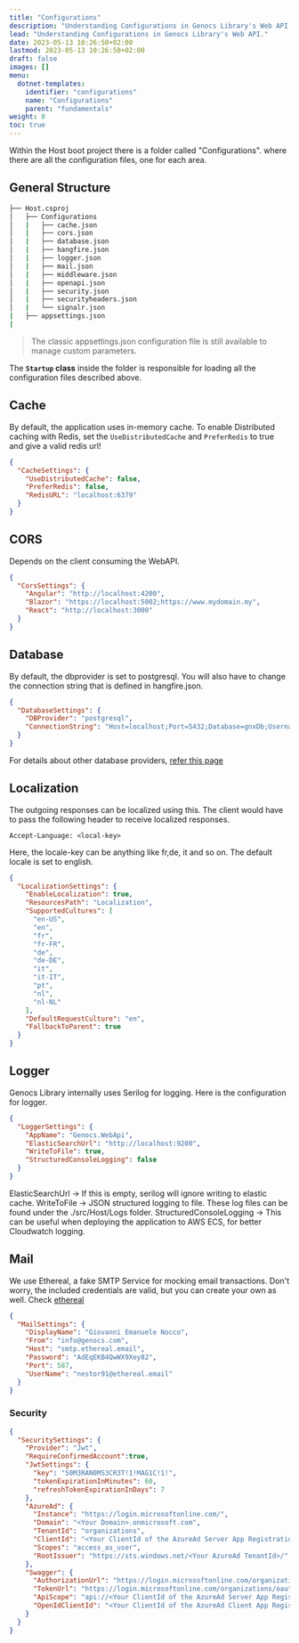 ```yaml
---
title: "Configurations"
description: "Understanding Configurations in Genocs Library's Web API."
lead: "Understanding Configurations in Genocs Library's Web API."
date: 2023-05-13 10:26:50+02:00
lastmod: 2023-05-13 10:26:50+02:00
draft: false
images: []
menu:
  dotnet-templates:
    identifier: "configurations"
    name: "Configurations"
    parent: "fundamentals"
weight: 8
toc: true
---
```

Within the Host boot project there is a folder called "Configurations". where there are all the configuration files, one for each area.

## General Structure

``` bash
├── Host.csproj
│   ├── Configurations
│   |   ├── cache.json
│   |   ├── cors.json
│   |   ├── database.json
│   |   ├── hangfire.json
│   |   ├── logger.json
│   |   ├── mail.json
│   |   ├── middleware.json
│   |   ├── openapi.json
│   |   ├── security.json
│   |   ├── securityheaders.json
│   |   └── signalr.json
|   ├── appsettings.json
|
```

> The classic appsettings.json configuration file is still available to manage custom parameters.

The **`Startup` class** inside the folder is responsible for loading all the configuration files described above.

## Cache

By default, the application uses in-memory cache. To enable Distributed caching with Redis, set the `UseDistributedCache` and `PreferRedis` to true and give a valid redis url!

```json
{
  "CacheSettings": {
    "UseDistributedCache": false,
    "PreferRedis": false,
    "RedisURL": "localhost:6379"
  }
}
```
## CORS

Depends on the client consuming the WebAPI.

```json
{
  "CorsSettings": {
    "Angular": "http://localhost:4200",
    "Blazor": "https://localhost:5002;https://www.mydomain.my",
    "React": "http://localhost:3000"
  }
}
```
## Database

By default, the dbprovider is set to postgresql. You will also have to change the connection string that is defined in hangfire.json.

``` json
{
  "DatabaseSettings": {
    "DBProvider": "postgresql",
    "ConnectionString": "Host=localhost;Port=5432;Database=gnxDb;Username=postgres;Password=admin;Include Error Detail=true"
  }
}
```

For details about other database providers, [refer this page](http://localhost:1313/dotnet-templates/general/getting-started/#setting-up-the-connection-string)

## Localization

The outgoing responses can be localized using this. The client would have to pass the following header to receive localized responses.

```
Accept-Language: <local-key>
```

Here, the locale-key can be anything like fr,de, it and so on. The default locale is set to english.

``` json
{
  "LocalizationSettings": {
    "EnableLocalization": true,
    "ResourcesPath": "Localization",
    "SupportedCultures": [
      "en-US",
      "en",
      "fr",
      "fr-FR",
      "de",
      "de-DE",
      "it",
      "it-IT",
      "pt",
      "nl",
      "nl-NL"
    ],
    "DefaultRequestCulture": "en",
    "FallbackToParent": true
  }
}
```

## Logger

Genocs Library internally uses Serilog for logging. Here is the configuration for logger.

``` json
{
  "LoggerSettings": {
    "AppName": "Genocs.WebApi",
    "ElasticSearchUrl": "http://localhost:9200",
    "WriteToFile": true,
    "StructuredConsoleLogging": false
  }
}
```

ElasticSearchUrl -> If this is empty, serilog will ignore writing to elastic cache.
WriteToFile -> JSON structured logging to file. These log files can be found under the ./src/Host/Logs folder.
StructuredConsoleLogging -> This can be useful when deploying the application to AWS ECS, for better Cloudwatch logging.

## Mail

We use Ethereal, a fake SMTP Service for mocking email transactions. Don't worry, the included credentials are valid, but you can create your own as well. Check [ethereal](https://ethereal.email/)

``` json
{
  "MailSettings": {
    "DisplayName": "Giovanni Emanuele Nocco",
    "From": "info@genocs.com",
    "Host": "smtp.ethereal.email",
    "Password": "AdEqEKB4QwWX9Xey82",
    "Port": 587,
    "UserName": "nestor91@ethereal.email"
  }
}
```

### Security

``` json
{
  "SecuritySettings": {
    "Provider": "Jwt",
    "RequireConfirmedAccount":true,
    "JwtSettings": {
      "key": "S0M3RAN0MS3CR3T!1!MAG1C!1!",
      "tokenExpirationInMinutes": 60,
      "refreshTokenExpirationInDays": 7
    },
    "AzureAd": {
      "Instance": "https://login.microsoftonline.com/",
      "Domain": "<Your Domain>.onmicrosoft.com",
      "TenantId": "organizations",
      "ClientId": "<Your ClientId of the AzureAd Server App Registration>",
      "Scopes": "access_as_user",
      "RootIssuer": "https://sts.windows.net/<Your AzureAd TenantId>/"
    },
    "Swagger": {
      "AuthorizationUrl": "https://login.microsoftonline.com/organizations/oauth2/v2.0/authorize",
      "TokenUrl": "https://login.microsoftonline.com/organizations/oauth2/v2.0/token",
      "ApiScope": "api://<Your ClientId of the AzureAd Server App Registration>/access_as_user",
      "OpenIdClientId": "<Your ClientId of the AzureAd Client App Registration>"
    }
  }
}
```
